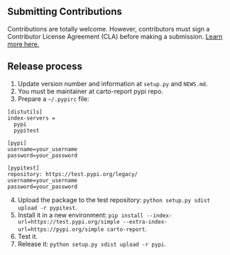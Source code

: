 ## Submitting Contributions

Contributions are totally welcome. However, contributors must sign a Contributor License Agreement (CLA) before making a submission. [Learn more here.](https://carto.com/contributing)

## Release process

1. Update version number and information at `setup.py` and `NEWS.md`.
2. You must be maintainer at carto-report pypi repo.
3. Prepare a `~/.pypirc` file:

```
[distutils]
index-servers =
  pypi
  pypitest

[pypi]
username=your_username
password=your_password

[pypitest]
repository: https://test.pypi.org/legacy/
username=your_username
password=your_password
```

4. Upload the package to the test repository: `python setup.py sdist upload -r pypitest`.
5. Install it in a new environment: `pip install --index-url=https://test.pypi.org/simple --extra-index-url=https://pypi.org/simple carto-report`.
6. Test it.
7. Release it: `python setup.py sdist upload -r pypi`.
